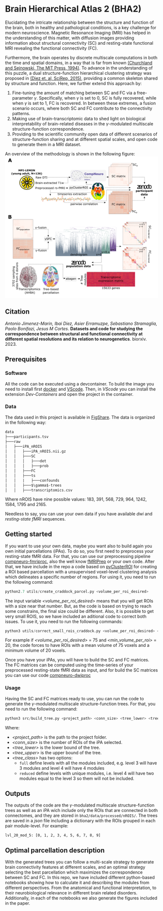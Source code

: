 # Brain Hierarchical Atlas 2 (BHA2)

Elucidating the intricate relationship between the structure and function of the brain, both in healthy and pathological conditions, is a key challenge for modern neuroscience. Magnetic Resonance Imaging (MRI) has helped in the understanding of this matter, with diffusion images providing information about structural connectivity (SC)
and resting-state functional MRI revealing the functional connectivity (FC).

Furthermore, the brain operates by discrete multiscale computations in both the time and spatial domains, in a way that is far from known [(Churchland and Sejnowski, The MIT Press, 1994)](https://mitpress.mit.edu/9780262531207/the-computational-brain/). To advance in the understanding of this puzzle, a dual structure-function hierarchical clustering strategy was proposed in [(Diez et. al, SciRep, 2015)](https://www.nature.com/articles/srep10532), providing a common skeleton shared by structure and function. Here, we further extend this approach by:
1. Fine-tuning the amount of matching between SC and FC via a free-parameter $\gamma$. Specifically, when $\gamma$ is set to 0, SC is fully recovered, while when $\gamma$ is set to 1, FC is recovered. In between these extremes, a fusion scenario occurs, where both SC and FC contribute to the connectivity patterns.
2. Making use of brain-transcriptomic data to shed light on biological interpretability of brain-related diseases in the $\gamma$-modulated multiscale structure-function correspondence.
3. Providing to the scientific community open data of different scenarios of structure-function sharing and at different spatial scales, and open code to generate them in a MRI dataset.

An overview of the methodology is shown in the following figure:
![methods](docs/methods_overview.png)

## Citation
*Antonio Jimenez-Marin, Ibai Diez, Asier Erramuzpe, Sebastiano Stramaglia, Paolo Bonifazi, Jesus M Cortes*. **Datasets and code for studying the correspondence between structural and functional connectivity at different spatial resolutions and its relation to neurogenetics**. biorxiv. 2023.

## Prerequisites
### Software
All the code can be executed using a devcontainer. To build the image you need to install first [docker](https://docs.docker.com/engine/install/) and [VScode](https://code.visualstudio.com/download). Then, in *VScode* you can install the extension *Dev-Containers* and open the project in the container.

### Data
The data used in this project is available in [FigShare](link/to/figshare). The data is organized in the following way:
```
data
├───participants.tsv
├───raw
│   ├───iPA_nROIS
│   │   ├───iPA_nROIS.nii.gz
│   │   ├───SC
│   │   │   ├───det
│   │   │   ├───prob
│   │   ├───FC
│   │   ├───ts
│   │   |   ├───confounds
│   │   ├───$\gamma$-trees
│   │   ├───transcriptomics.csv
```
Where nROIS have nine possible values: 183, 391, 568, 729, 964, 1242, 1584, 1795 and 2165.

Needless to say, you can use your own data if you have available *dwi* and *resting-state fMRI* sequences.

## Getting started
If you want to use your own data, maybe you want also to build again you own initial parcellations (iPAs). To do so, you first need to preprocess your resting-state fMRI data. For that, you can use our preprocessing pipeline [compneuro-fmriproc](https://github.com/ajimenezmarin/compneuro-fmriproc), also the well know [fMRIPrep](https://fmriprep.org/en/stable/) or your own code. After that, we have include in the repo a code based on [pyClusterROI](https://ccraddock.github.io/cluster_roi/) for creating a ROI based parcellation with a unsupervised voxel-level clustering analysis which delineates a specific number of regions. For using it, you need to run the following command:

```python
python2.7 utils/create_craddock_parcel.py <volume_per_roi_desired>
```
The input variable *<volume_per_roi_desired>* means that you will get ROIs with a size near that number. But, as the code is based on trying to reach some constrains, the final size could be different. Also, it is possible to get very small ROIS, so we have included an aditional code to correct both issues. To use it, you need to run the following commands:

```python
python3 utils/correct_small_rois_craddock.py <volume_per_roi_desired> <min_volume_per_roi>
```
For example if *<volume_per_roi_desired>* = 75 and *<min_volume_per_roi>* = 20, the code forces to have ROIs with a mean volume of 75 voxels and a minimum volume of 20 voxels.

Once you have your iPAs, you will have to build the SC and FC matrices. The FC matrices can be computed using the time-series of your preprocessed resting-state fMRI data as input, and for build the SC matrices you can use our code [compneuro-dwiproc](https://github.com/ajimenezmarin/compneuro-dwiproc)

### Usage
Having the SC and FC matrices ready to use, you can run the code to generate the $\gamma$-modulated multiscale structure-function trees. For that, you need to run the following command:

```python
python3 src/build_tree.py <project_path> <conn_size> <tree_lower> <tree_upper> <tree_class>
```
Where:
* *<project_path>* is the path to the project folder.
* *<conn_size>* is the number of ROIs of the iPA selected.
* *<tree_lower>* is the lower bound of the tree.
* *<tree_upper>* is the upper bound of the tree.
* *<tree_class>* has two options:
    - `full` define levels with all the modules included, e.g. level 3 will have 3 modules and level 4 will have 4 modules
    - `reduced` define levels with unique modules, i.e. level 4 will have two modules equal to the level 3 so them will not be included.

## Outputs
The outputs of the code are the $\gamma$-modulated multiscale structure-function trees as well as an iPA wich include only the ROIs that are connected in both connectomes, and they are stored in `bha2/data/processed/nROIS/`. The trees are saved in a *json* file including a dictionary with the ROIs grouped in each pair module-level. For example:

```
lvl_20_mod_5: [0, 1, 2, 3, 4, 5, 6, 7, 8, 9]
```

## Optimal parcellation description
With the generated trees you can follow a multi-scale strategy to generate brain connectivity features at different scales, and an optimal strategy selecting the best parcellation which maximizes the correspondence between SC and FC. In this repo, we have included different python-based notebooks showing how to calculate it and describing the modules from different perspectives. From the anatomical and functional interpretation, to their neurobiological relevance in different brain related disorders. Additionally, in each of the notebooks we also generate the figures included in the paper.

